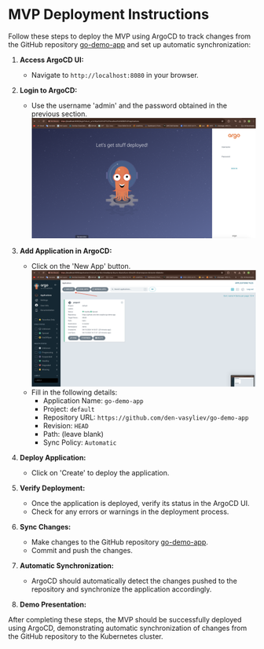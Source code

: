 # MVP Deployment Instructions

Follow these steps to deploy the MVP using ArgoCD to track changes from the GitHub repository [go-demo-app](https://github.com/den-vasyliev/go-demo-app) and set up automatic synchronization:

1. **Access ArgoCD UI:**
   - Navigate to `http://localhost:8080` in your browser.

2. **Login to ArgoCD:**
   - Use the username 'admin' and the password obtained in the previous section.
   ![img](img/img1.png)
3. **Add Application in ArgoCD:**
   - Click on the 'New App' button.
   ![img](img/img2.png)
   - Fill in the following details:
     - Application Name: `go-demo-app`
     - Project: `default`
     - Repository URL: `https://github.com/den-vasyliev/go-demo-app`
     - Revision: `HEAD`
     - Path: (leave blank)
     - Sync Policy: `Automatic`

4. **Deploy Application:**
   - Click on 'Create' to deploy the application.

5. **Verify Deployment:**
   - Once the application is deployed, verify its status in the ArgoCD UI.
   - Check for any errors or warnings in the deployment process.

6. **Sync Changes:**
   - Make changes to the GitHub repository [go-demo-app](https://github.com/den-vasyliev/go-demo-app).
   - Commit and push the changes.

7. **Automatic Synchronization:**
   - ArgoCD should automatically detect the changes pushed to the repository and synchronize the application accordingly.

8. **Demo Presentation:**


After completing these steps, the MVP should be successfully deployed using ArgoCD, demonstrating automatic synchronization of changes from the GitHub repository to the Kubernetes cluster.
